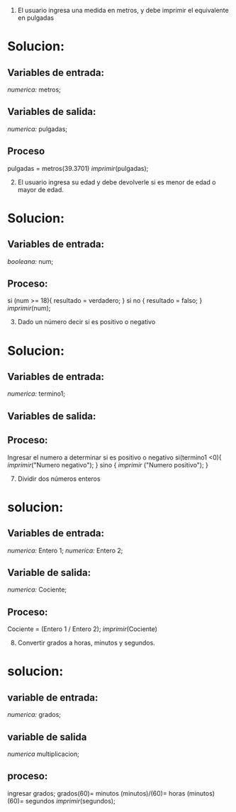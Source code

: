 1. El usuario ingresa una medida en metros, y debe imprimir el equivalente en pulgadas

# Solucion:

## Variables de entrada:
*numerica:* metros;

## Variables de salida:
*numerica:* pulgadas;

## Proceso
pulgadas = metros(39.3701)
*imprimir*(pulgadas);


2. El usuario ingresa su edad y debe devolverle si es menor de edad o mayor de edad.

# Solucion:

## Variables de entrada:
*booleana:* num;

## Proceso:
si (num >= 18){
    resultado = verdadero;
} si no {
    resultado = falso;
}
*imprimir*(num);


3. Dado un número decir si es positivo o negativo

# Solucion:

## Variables de entrada:
*numerica:* termino1;

## Variables de salida:

## Proceso:
Ingresar el numero a determinar si es positivo o negativo
si(termino1 <0){
    *imprimir*("Numero negativo");
}
sino {
    *imprimir* ("Numero positivo");
}




7. Dividir dos números enteros

# solucion:

## Variables de entrada:
*numerica:* Entero 1;
*numerica:* Entero 2;

## Variable de salida:
*numerica:* Cociente;

## Proceso:
Cociente = (Entero 1 / Entero 2);
*imprimir*(Cociente)



8. Convertir grados a horas, minutos y segundos.

# solucion:

## variable de entrada:
*numerica:* grados;

## variable de salida
*numerica* multiplicacion;

## proceso:
ingresar grados;
grados(60)= minutos
(minutos)/(60)= horas
(minutos)(60)= segundos
*imprimir*(segundos);
